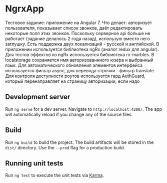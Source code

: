 # NgrxApp

Тестовое задание: приложение на Angular 7.
Что делает: авторизует пользователя, показывает список звонков, даёт редактировать некоторые поля этих звонков.
Поскольку серверное api больше не работает (задание делалось 2 года назад), использую вместо него заглушку.
Есть поддержка двух локализаций - русской и английской.
В приложении используется библиотека ngRx (аналог redux для angular).
Для тестов эффектов из ngRx используется библиотека rx-marbles.
В localstorage сохраняется имя авторизованнного юзера и выбранный язык.
Для автоматического обновления элементов интерфейса используется фильтр async, для перевода строчки - фильтр translate.
Для контроля доступности роутов используется гард AuthGuard, который перенаправляет на страницу авторизации, если надо

## Development server

Run `ng serve` for a dev server. Navigate to `http://localhost:4200/`. The app will automatically reload if you change any of the source files.

## Build

Run `ng build` to build the project. The build artifacts will be stored in the `dist/` directory. Use the `--prod` flag for a production build.

## Running unit tests

Run `ng test` to execute the unit tests via [Karma](https://karma-runner.github.io).
